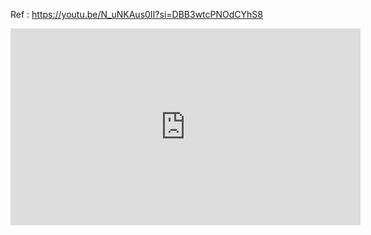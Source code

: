 Ref : https://youtu.be/N_uNKAus0II?si=DBB3wtcPNOdCYhS8

<iframe width="560" height="315" src="https://www.youtube.com/embed/N_uNKAus0II?si=1bNP0AhBjHY7iZnF" title="YouTube video player" frameborder="0" allow="accelerometer; autoplay; clipboard-write; encrypted-media; gyroscope; picture-in-picture; web-share" referrerpolicy="strict-origin-when-cross-origin" allowfullscreen></iframe>
